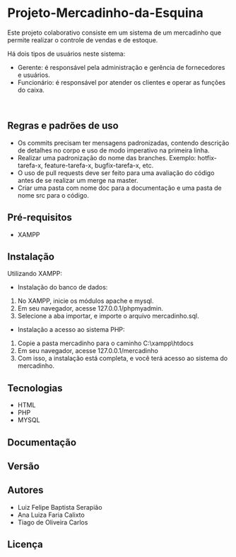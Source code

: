 # Projeto-Mercadinho-da-Esquina

Este projeto colaborativo consiste em um sistema de um mercadinho que permite realizar o controle de vendas e de estoque.

Há dois tipos de usuários neste sistema: 
- Gerente: é responsável pela administração e gerência de fornecedores e usuários.
- Funcionário: é responsável por atender os clientes e operar as funções do caixa.

<br>

## Regras e padrões de uso

- Os commits precisam ter mensagens padronizadas, contendo descrição de detalhes no corpo e uso de modo imperativo na primeira linha.
- Realizar uma padronização do nome das branches. Exemplo: hotfix-tarefa-x, feature-tarefa-x, bugfix-tarefa-x, etc.
- O uso de pull requests deve ser feito para uma avaliação do código antes de se realizar um merge na master.
- Criar uma pasta com nome doc para a documentação e uma pasta de nome src para o código.

## Pré-requisitos

- XAMPP

## Instalação

Utilizando XAMPP:

- Instalação do banco de dados:
1. No XAMPP, inicie os módulos apache e mysql.
2. Em seu navegador, acesse 127.0.0.1/phpmyadmin.
3. Selecione a aba importar, e importe o arquivo mercadinho.sql.


- Instalação a acesso ao sistema PHP:
1. Copie a pasta mercadinho para o caminho C:\xampp\htdocs
2. Em seu navegador, acesse 127.0.0.1/mercadinho
3. Com isso, a instalação está completa, e você terá acesso ao sistema do mercadinho.

## Tecnologias

- HTML
- PHP
- MYSQL

## Documentação

## Versão

## Autores

- Luiz Felipe Baptista Serapião
- Ana Luiza Faria Calixto
- Tiago de Oliveira Carlos

## Licença

